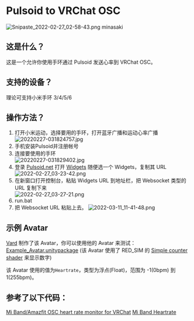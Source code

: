 # Pulsoid to VRChat OSC
![Snipaste_2022-02-27_02-58-43.png](https://vip2.loli.io/2022/02/27/L8DqeOMBpbQ7T2A.png)
minasaki

## 这是什么？
这是一个允许你使用手环通过 Pulsoid 发送心率到 VRChat OSC。

## 支持的设备？
理论可支持小米手环 3/4/5/6

## 操作方法？
1. 打开小米运动，选择要用的手环，打开蓝牙广播和运动心率广播<br>
![20220227-031824757.jpg](https://vip2.loli.io/2022/02/27/7CKeypYB3AQHo2z.jpg)
2. 手机安装Pulsoid并注册帐号
3. 连接要使用的手环<br>
![20220227-031829402.jpg](https://vip1.loli.io/2022/02/27/ik9vORBDCKHMZmr.jpg)
4. 登录 [Pulsoid.net](https://pulsoid.net/) 打开 [Widgets](https://pulsoid.net/ui/configuration) 随便选一个 Widgets，复制其 URL<br>
![2022-02-27_03-23-42.png](https://vip2.loli.io/2022/02/27/pNXmt8CgcndbhoK.png)
5. 在新窗口打开控制台，粘贴 Widgets URL 到地址栏，把 Websocket 类型的 URL 复制下来<br>
![2022-02-27_03-27-21.png](https://vip1.loli.io/2022/02/27/PQadv38y5OstGlR.png)
6. run.bat
7. 把 Websocket URL 粘贴上去。
![2022-03-11_11-41-48.png](https://vip2.loli.io/2022/03/11/jMRU5XFLzH3C6mI.png)

## 示例 Avatar
[Vard](https://twitter.com/VardFree) 制作了该 Avatar，你可以使用他的 Avatar 来测试：[Example_Avatar.unitypackage](https://github.com/vard88508/vrc-osc-miband-hrm/releases) (该 Avatar 使用了 RED_SIM 的 [Simple counter shader](https://patreon.com/posts/simple-counter-62864361) 来显示数字)

该 Avatar 使用的值为`Heartrate`，类型为浮点(Float)，范围为 -1(0bpm) 到 1(255bpm)。

## 参考了以下代码：
[Mi Band/Amazfit OSC heart rate monitor for VRChat](https://github.com/vard88508/vrc-osc-miband-hrm)
[Mi Band Heartrate](https://github.com/mkc1370/miband-heartrate-osc)